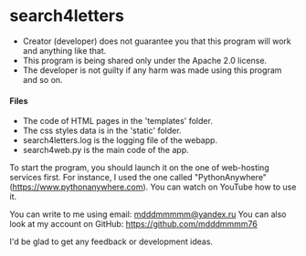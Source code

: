 # search4letters
 - Creator (developer) does not guarantee you that this program will work and anything like that.
 - This program is being shared only under the Apache 2.0 license.
 - The developer is not guilty if any harm was made using this program and so on.

#### Files
 - The code of HTML pages in the 'templates' folder.
 - The css styles data is in the 'static' folder.
 - search4letters.log is the logging file of the webapp.
 - search4web.py is the main code of the app.

To start the program, you should launch it on the one of web-hosting services first. 
For instance, I used the one called "PythonAnywhere" (https://www.pythonanywhere.com).
You can watch on YouTube how to use it.

You can write to me using email: mdddmmmmm@yandex.ru
You can also look at my account on GitHub: https://github.com/mdddmmmm76

I'd be glad to get any feedback or development ideas.
